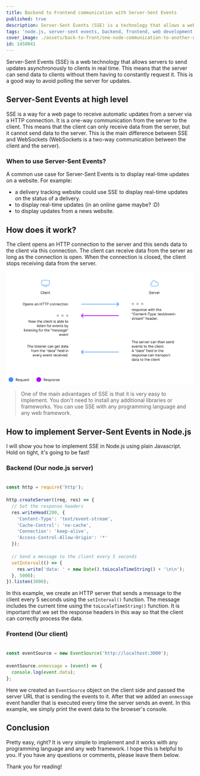 ```yaml
---
title: Backend to Frontend communication with Server-Sent Events
published: true
description: Server-Sent Events (SSE) is a technology that allows a web page to get updates from a server. In this article, I will show you how to use SSE to communicate between the backend and the frontend.
tags: 'node.js, server-sent events, backend, frontend, web development, javascript'
cover_image: ./assets/back-to-front/one-node-communication-to-another-node-graph-in-a-futurist-style.jpg
id: 1450041
---
```


Server-Sent Events (SSE) is a web technology that allows servers to send updates asynchronously to clients in real time. This means that the server can send data to clients without them having to constantly request it. This is a good way to avoid polling the server for updates.

## Server-Sent Events at high level

SSE is a way for a web page to receive automatic updates from a server via a HTTP connection. It is a one-way communication from the server to the client. This means that the client can only receive data from the server, but it cannot send data to the server. This is the main difference between SSE and WebSockets (WebSockets is a two-way communication between the client and the server).

### When to use Server-Sent Events?

A common use case for Server-Sent Events is to display real-time updates on a website. For example:

* a delivery tracking website could use SSE to display real-time updates on the status of a delivery.
* to display real-time updates (in an online game maybe? :D)
* to display updates from a news website.

## How does it work?

The client opens an HTTP connection to the server and this sends data to the client via this connection. The client can receive data from the server as long as the connection is open. When the connection is closed, the client stops receiving data from the server.

![Server to client infographic](assets/back-to-front/client-server.jpg)

> One of the main advantages of SSE is that it is very easy to implement. You don't need to install any additional libraries or frameworks. You can use SSE with any programming language and any web framework.

## How to implement Server-Sent Events in Node.js

I will show you how to implement SSE in Node.js using plain Javascript. Hold on tight, it's going to be fast!

### Backend (Our node.js server)

```javascript

const http = require('http');

http.createServer((req, res) => {
  // Set the response headers
  res.writeHead(200, {
    'Content-Type': 'text/event-stream',
    'Cache-Control': 'no-cache',
    'Connection': 'keep-alive',
    'Access-Control-Allow-Origin': '*'
  });

  // Send a message to the client every 5 seconds
  setInterval(() => {
    res.write('data: ' + new Date().toLocaleTimeString() + '\n\n');
  }, 5000);
}).listen(3000);

```

In this example, we create an HTTP server that sends a message to the client every 5 seconds using the `setInterval()` function. The message includes the current time using the `toLocaleTimeString()` function. It is important that we set the response headers in this way so that the client can correctly process the data.

### Frontend (Our client)

```javascript

const eventSource = new EventSource('http://localhost:3000');

eventSource.onmessage = (event) => {
  console.log(event.data);
};

```

Here we created an `EventSource` object on the client side and passed the server URL that is sending the events to it. After that we added an `onmessage` event handler that is executed every time the server sends an event. In this example, we simply print the event data to the browser's console.

## Conclusion

Pretty easy, right? It is very simple to implement and it works with any programming language and any web framework. I hope this is helpful to you. If you have any questions or comments, please leave them below.

Thank you for reading!
